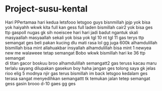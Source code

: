 # Project-susu-kental
Hari PPertamaa
hari kedua letsfooo
letsgoo guys
bisnmillah jpjp
yok bisa yok
haiyahh wkwk
kita full kan gess
full laden
bismillah cair2
yok bisa ges
ttp gaspoll
nugas gk sih
noeiscee
hari hari jadi badut
ngantuk skali
masyaallah
masyaallah sekali
yok bisa yok
tgl 10 nt 
tgl 11 gas terys
ttp semangat ges 
beli pakan kucing dlu 
mati rasa lol
gg juga 600k
alhamdulillah
bismillah bisa mint
allahuakbar
insyallah
alhamdulillah bisa mint 1
newyea new me
walaweee
tetap semangat
Bobo wkwk
bismillah
hari ke 36 ttp semangat  
di titan
gacor boskuu
broo alhamdulillah
semangatt2
gas teruss
kacau maru
terlalu sayang dilupakan
gasekun boy haha
jangan ges tolong saya
gk jelas rioo
elig 5 modnya njir
gas terus bismillah
im back letsgoo
kedalam ges
terasa sangat menyedihkan
semangattt
tk temukan jalan
tetep semangat gess
gasin brooo
d-10 gaes
gg ges
